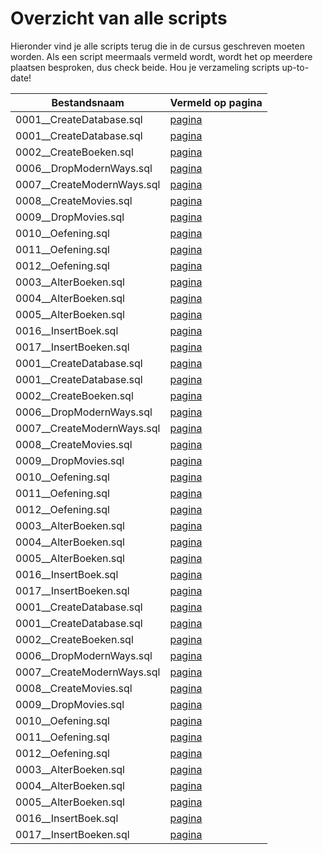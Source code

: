 # Overzicht van alle scripts
Hieronder vind je alle scripts terug die in de cursus geschreven moeten worden. Als een script meermaals vermeld wordt, wordt het op meerdere plaatsen besproken, dus check beide. Hou je verzameling scripts up-to-date!

| Bestandsnaam                 | Vermeld op pagina |
|------------------------------|-------------------|
| 0001\_\_CreateDatabase.sql   | [pagina](semester-1-intro/scripts.md) |
| 0001\_\_CreateDatabase.sql   | [pagina](semester-1-intro/scripts.md) |
| 0002\_\_CreateBoeken.sql     | [pagina](semester-1-intro/scripts.md) |
| 0006\_\_DropModernWays.sql   | [pagina](semester-1-intro/scripts.md) |
| 0007\_\_CreateModernWays.sql | [pagina](semester-1-intro/scripts.md) |
| 0008\_\_CreateMovies.sql     | [pagina](semester-1-intro/scripts.md) |
| 0009\_\_DropMovies.sql       | [pagina](semester-1-intro/scripts.md) |
| 0010\_\_Oefening.sql         | [pagina](semester-1-intro/scripts.md) |
| 0011\_\_Oefening.sql         | [pagina](semester-1-intro/scripts.md) |
| 0012\_\_Oefening.sql         | [pagina](semester-1-intro/scripts.md) |
| 0003\_\_AlterBoeken.sql      | [pagina](semester-1-intro/scripts.md) |
| 0004\_\_AlterBoeken.sql      | [pagina](semester-1-intro/scripts.md) |
| 0005\_\_AlterBoeken.sql      | [pagina](semester-1-intro/scripts.md) |
| 0016\_\_InsertBoek.sql       | [pagina](semester-1-intro/scripts.md) |
| 0017\_\_InsertBoeken.sql     | [pagina](semester-1-intro/scripts.md) |
| 0001\_\_CreateDatabase.sql   | [pagina](semester-1-intro/scripts.md) |
| 0001\_\_CreateDatabase.sql   | [pagina](semester-1-intro/scripts.md) |
| 0002\_\_CreateBoeken.sql     | [pagina](semester-1-intro/scripts.md) |
| 0006\_\_DropModernWays.sql   | [pagina](semester-1-intro/scripts.md) |
| 0007\_\_CreateModernWays.sql | [pagina](semester-1-intro/scripts.md) |
| 0008\_\_CreateMovies.sql     | [pagina](semester-1-intro/scripts.md) |
| 0009\_\_DropMovies.sql       | [pagina](semester-1-intro/scripts.md) |
| 0010\_\_Oefening.sql         | [pagina](semester-1-intro/scripts.md) |
| 0011\_\_Oefening.sql         | [pagina](semester-1-intro/scripts.md) |
| 0012\_\_Oefening.sql         | [pagina](semester-1-intro/scripts.md) |
| 0003\_\_AlterBoeken.sql      | [pagina](semester-1-intro/scripts.md) |
| 0004\_\_AlterBoeken.sql      | [pagina](semester-1-intro/scripts.md) |
| 0005\_\_AlterBoeken.sql      | [pagina](semester-1-intro/scripts.md) |
| 0016\_\_InsertBoek.sql       | [pagina](semester-1-intro/scripts.md) |
| 0017\_\_InsertBoeken.sql     | [pagina](semester-1-intro/scripts.md) |
| 0001\_\_CreateDatabase.sql   | [pagina](semester-1-intro/deeltalen/ddl/create.md) |
| 0001\_\_CreateDatabase.sql   | [pagina](semester-1-intro/deeltalen/ddl/create.md) |
| 0002\_\_CreateBoeken.sql     | [pagina](semester-1-intro/deeltalen/ddl/create.md) |
| 0006\_\_DropModernWays.sql   | [pagina](semester-1-intro/deeltalen/ddl/drop.md) |
| 0007\_\_CreateModernWays.sql | [pagina](semester-1-intro/deeltalen/ddl/drop.md) |
| 0008\_\_CreateMovies.sql     | [pagina](semester-1-intro/deeltalen/ddl/drop.md) |
| 0009\_\_DropMovies.sql       | [pagina](semester-1-intro/deeltalen/ddl/drop.md) |
| 0010\_\_Oefening.sql         | [pagina](semester-1-intro/deeltalen/ddl/oefeningen.md) |
| 0011\_\_Oefening.sql         | [pagina](semester-1-intro/deeltalen/ddl/oefeningen.md) |
| 0012\_\_Oefening.sql         | [pagina](semester-1-intro/deeltalen/ddl/oefeningen.md) |
| 0003\_\_AlterBoeken.sql      | [pagina](semester-1-intro/deeltalen/ddl/alter.md) |
| 0004\_\_AlterBoeken.sql      | [pagina](semester-1-intro/deeltalen/ddl/alter.md) |
| 0005\_\_AlterBoeken.sql      | [pagina](semester-1-intro/deeltalen/ddl/alter.md) |
| 0016\_\_InsertBoek.sql       | [pagina](semester-1-intro/deeltalen/dml/insert.md) |
| 0017\_\_InsertBoeken.sql     | [pagina](semester-1-intro/deeltalen/dml/insert.md) |